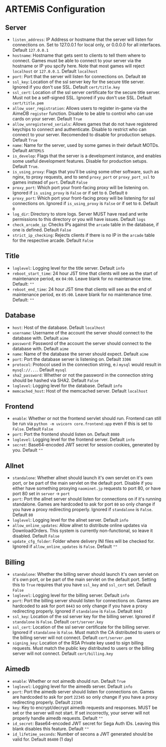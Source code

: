# ARTEMiS Configuration
## Server
- `listen_address`: IP Address or hostname that the server will listen for connections on. Set to 127.0.0.1 for local only, or 0.0.0.0 for all interfaces. Default `127.0.0.1`
- `hostname`: Hostname that gets sent to clients to tell them where to connect. Games must be able to connect to your server via the hostname or IP you spcify here. Note that most games will reject `localhost` or `127.0.0.1`. Default `localhost`
- `port`: Port that the server will listen for connections on. Default `80`
- `ssl_key`: Location of the ssl server key for the secure title server. Ignored if you don't use SSL. Default `cert/title.key`
- `ssl_cert`: Location of the ssl server certificate for the secure title server. Must not be a self-signed SSL. Ignored if you don't use SSL. Default `cert/title.pem`
- `allow_user_registration`: Allows users to register in-game via the AimeDB `register` function. Disable to be able to control who can use cards on your server. Default `True`
- `allow_unregistered_serials`: Allows games that do not have registered keychips to connect and authenticate. Disable to restrict who can connect to your server. Recomended to disable for production setups. Default `True`
- `name`: Name for the server, used by some games in their default MOTDs. Default `ARTEMiS`
- `is_develop`: Flags that the server is a development instance, and enables some useful development features. Disable for production setups. Default `True`.
- `is_using_proxy`: Flags that you'll be using some other software, such as nginx, to proxy requests, and to send `proxy_port` or `proxy_port_ssl` to games instead of `port`. Default `False`
- `proxy_port`: Which port your front-facing proxy will be listening on. Ignored if `is_using_proxy` is `False` or if set to `0`. Default `0`
- `proxy_port`: Which port your front-facing proxy will be listening for ssl connections on. Ignored if `is_using_proxy` is `False` or if set to `0`. Default `0`
- `log_dir`: Directory to store logs. Server MUST have read and write permissions to this directory or you will have issues. Default `logs`
- `check_arcade_ip`: Checks IPs against the `arcade` table in the database, if one is defined. Default `False`
- `strict_ip_checking`: Rejects clients if there is no IP in the `arcade` table for the respective arcade. Default `False`
## Title
- `loglevel`: Logging level for the title server. Default `info`
- `reboot_start_time`: 24 hour JST time that clients will see as the start of maintenance period, ex `04:00`. Leave blank for no maintenance time. Default: `""`
- `reboot_end_time`: 24 hour JST time that clients will see as the end of maintenance period, ex `05:00`. Leave blank for no maintenance time. Default: `""`
## Database
- `host`: Host of the database. Default `localhost`
- `username`: Username of the account the server should connect to the database with. Default `aime`
- `password`: Password of the account the server should connect to the database with. Default `aime`
- `name`: Name of the database the server should expect. Default `aime`
- `port`: Port the database server is listening on. Default `3306`
- `protocol`: Protocol used in the connection string, e.i `mysql` would result in `mysql://...`. Default `mysql`
- `sha2_password`: Whether or not the password in the connection string should be hashed via SHA2. Default `False`
- `loglevel`: Logging level for the database. Default `info`
- `memcached_host`: Host of the memcached server. Default `localhost`
## Frontend
- `enable`: Whether or not the frontend servlet should run. Frontend can still be run via `python -m uvicorn core.frontend:app` even if this is set to `False`. Default `False`
- `port`: Port the frontend should listen on. Default `8080`
- `loglevel`: Logging level for the frontend server. Default `info`
- `secret`: Base64-encoded JWT secret for session cookies, generated by you. Default `""`
## Allnet
- `standalone`: Whether allnet should launch it's own servlet on it's own port, or be part of the main servlet on the default port. Disable if you either have something proxying `naominet.jp` requests to port 80, or have port 80 set in `server` -> `port`
- `port`: Port the allnet server should listen for connections on if it's running standalone. Games are hardcoded to ask for port `80` so only change if you have a proxy redirecting properly. Ignored if `standalone` is `False`. Default `80`
- `loglevel`: Logging level for the allnet server. Default `info`
- `allow_online_updates`: Allow allnet to distribute online updates via DownloadOrders. This system is currently non-functional, so leave it disabled. Default `False`
- `update_cfg_folder`: Folder where delivery INI files will be checked for. Ignored if `allow_online_updates` is `False`. Default `""`
## Billing
- `standalone`: Whether the billing server should launch it's own servlet on it's own port, or be part of the main servlet on the default port. Setting this to `True` requires that you have `ssl_key` and `ssl_cert` set. Default `False`
- `loglevel`: Logging level for the billing server. Default `info`
- `port`: Port the billing server should listen for connections on. Games are hardcoded to ask for port `8443` so only change if you have a proxy redirecting properly. Ignored if `standalone` is `False`. Default `8443`
- `ssl_key`: Location of the ssl server key for the billing server. Ignored if `standalone` is `False`. Default `cert/server.key`
- `ssl_cert`: Location of the ssl server certificate for the billing server. Ignored if `standalone` is `False`.  Must match the CA distributed to users or the billing server will not connect. Default `cert/server.pem`
- `signing_key`: Location of the RSA Private key used to sign billing requests. Must match the public key distributed to users or the billing server will not connect. Default `cert/billing.key`
## Aimedb
- `enable`: Whether or not aimedb should run. Default `True`
- `loglevel`: Logging level for the aimedb server. Default `info`
- `port`: Port the aimedb server should listen for connections on. Games are hardcoded to ask for port `22345` so only change if you have a proxy redirecting properly. Default `22345`
- `key`: Key to encrypt/decrypt aimedb requests and responses. MUST be set or the server will not start. If set incorrectly, your server will not properly handle aimedb requests. Default `""`
- `id_secret`: Base64-encoded JWT secret for Sega Auth IDs. Leaving this blank disables this feature. Default `""`
- `id_lifetime_seconds`: Number of secons a JWT generated should be valid for. Default `86400` (1 day)
